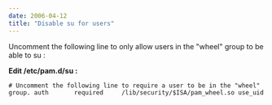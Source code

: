 ```yaml
---
date: 2006-04-12
title: "Disable su for users"
---
```


Uncomment the following line to only allow users in the "wheel" group to be able to su :

**Edit /etc/pam.d/su :**

`# Uncomment the following line to require a user to be in the "wheel" group.
auth       required     /lib/security/$ISA/pam_wheel.so use_uid`
